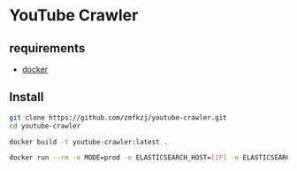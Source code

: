 # YouTube Crawler
## requirements
- [docker](https://docs.docker.com/engine/install/)
## Install
```bash
git clone https://github.com/zmfkzj/youtube-crawler.git
cd youtube-crawler

docker build -t youtube-crawler:latest .

docker run --rm -e MODE=prod -e ELASTICSEARCH_HOST=[IP] -e ELASTICSEARCH_PORT=[PORT] youtube-crawler:latest python3 /youtube-crawler/src/main.py [name] [keyword1,keyword2,...]
```